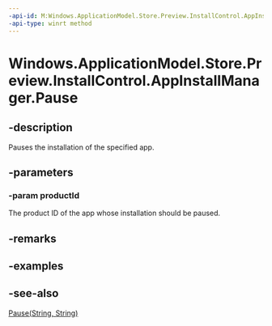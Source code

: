 ----api-id: M:Windows.ApplicationModel.Store.Preview.InstallControl.AppInstallManager.Pause(System.String)
-api-type: winrt method
---<!-- Method syntaxpublic void Pause(System.String productId)--># Windows.ApplicationModel.Store.Preview.InstallControl.AppInstallManager.Pause## -descriptionPauses the installation of the specified app.## -parameters### -param productIdThe product ID of the app whose installation should be paused.## -remarks## -examples## -see-also[Pause(String, String)](appinstallmanager_pause_1628422686.md)